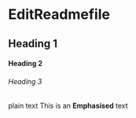 # EditReadmefile
## Heading 1
#### Heading 2
###### Heading 3
plain text
This is an **Emphasised** text
